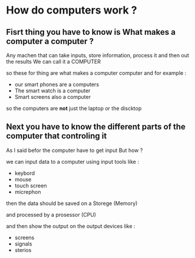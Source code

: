 # How do computers work ? 

## Fisrt thing you have to know is What makes a computer a computer ?
 
 Any machen that can take inputs, store information, process it and then out the results 
 We can call it a COMPUTER 

 so these for thing are what makes a computer computer and for example :
 * our smart phones are a computers 
 * The smart watch is a computer 
 * Smart screens also a computer 

 so the computers are **not** just the laptop or the discktop 


## Next you have to know the different parts of the computer that controling it 
 
 As I said befor the computer have to get input But how ?
 
  we can input data to a computer using input tools like :
  * keybord
  * mouse 
  * touch screen 
  * micrephon 

  then the data should be saved on a Storege (Memory)

  and processed by a prosessor (CPU)

  and then show the output on the output devices like :
  * screens 
  * signals 
  * sterios 
  

